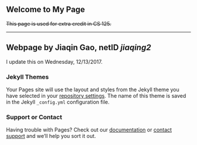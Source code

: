 
## Welcome to My Page

~~This page is used for extra credit in CS 125.~~

___

## Webpage by **Jiaqin Gao**, netID *jiaqing2*

I update this on Wednesday, 12/13/2017.

### Jekyll Themes

Your Pages site will use the layout and styles from the Jekyll theme you have selected in your [repository settings](https://github.com/Jiaqing2/jiaqing2/settings). The name of this theme is saved in the Jekyll `_config.yml` configuration file.

### Support or Contact

Having trouble with Pages? Check out our [documentation](https://help.github.com/categories/github-pages-basics/) or [contact support](https://github.com/contact) and we’ll help you sort it out.
